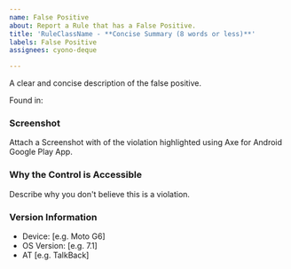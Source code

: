 ```yaml
---
name: False Positive
about: Report a Rule that has a False Positive.
title: 'RuleClassName - **Concise Summary (8 words or less)**'
labels: False Positive
assignees: cyono-deque

---
```


A clear and concise description of the false positive.

Found in: <A publicly available application that demonstrates the false positive>

### Screenshot

Attach a Screenshot with of the violation highlighted using Axe for Android Google Play App.

### Why the Control is Accessible

Describe why you don't believe this is a violation.

### Version Information

 - Device: [e.g. Moto G6]
 - OS Version: [e.g. 7.1]
 - AT [e.g. TalkBack]
